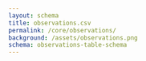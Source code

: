 ```yaml
---
layout: schema
title: observations.csv
permalink: /core/observations/
background: /assets/observations.png
schema: observations-table-schema
---
```

